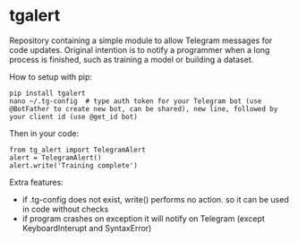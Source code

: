 # tgalert
Repository containing a simple module to allow Telegram messages for code updates. Original intention is to notify a programmer when a long process is finished, such as training a model or building a dataset.

How to setup with pip:
```
pip install tgalert
nano ~/.tg-config  # type auth token for your Telegram bot (use @BotFather to create new bot, can be shared), new line, followed by your client id (use @get_id bot)
```

Then in your code:

```
from tg_alert import TelegramAlert
alert = TelegramAlert()
alert.write('Training complete')
```

Extra features:

- if .tg-config does not exist, write() performs no action. so it can be used in code without checks
- if program crashes on exception it will notify on Telegram (except KeyboardInterupt and SyntaxError)
